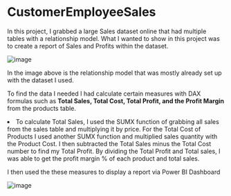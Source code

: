 # CustomerEmployeeSales

In this project, I grabbed a large Sales dataset online that had multiple tables with a relationship model. What I wanted to show in this project was to create a report of Sales and Profits within the dataset. 

![image](https://user-images.githubusercontent.com/44654955/171493641-e4c34315-df91-4a95-bf68-dc275358ce46.png)

In the image above is the relationship model that was mostly already set up with the dataset I used. 


To find the data I needed I had calculate certain measures with DAX formulas such as <b> Total Sales, Total Cost, Total Profit, and the Profit Margin </b> from the products table. 

<li>To calculate Total Sales, I used the SUMX function of grabbing all sales from the sales table and multiplying it by price. 
  For the Total Cost of Products I used another SUMX function and multiplied sales quantity with the Product Cost.  
  I then subtracted the Total Sales minus the Total Cost number to find my Total Profit. 
  By dividing the Total Profit and Total sales, I was able to get the profit margin % of each product and total sales.
</li>

I then used the these measures to display a report via Power BI Dashboard


![image](https://user-images.githubusercontent.com/44654955/171495774-809d13c3-b095-4aeb-b1c0-95d200a9e500.png)
